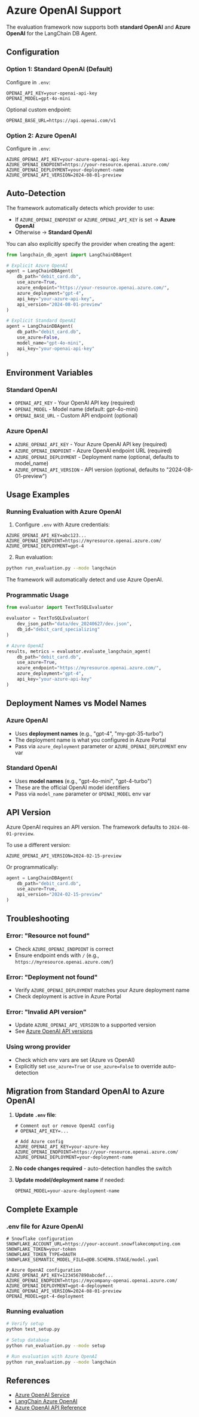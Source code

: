 # Azure OpenAI Support

The evaluation framework now supports both **standard OpenAI** and **Azure OpenAI** for the LangChain DB Agent.

## Configuration

### Option 1: Standard OpenAI (Default)

Configure in `.env`:
```env
OPENAI_API_KEY=your-openai-api-key
OPENAI_MODEL=gpt-4o-mini
```

Optional custom endpoint:
```env
OPENAI_BASE_URL=https://api.openai.com/v1
```

### Option 2: Azure OpenAI

Configure in `.env`:
```env
AZURE_OPENAI_API_KEY=your-azure-openai-api-key
AZURE_OPENAI_ENDPOINT=https://your-resource.openai.azure.com/
AZURE_OPENAI_DEPLOYMENT=your-deployment-name
AZURE_OPENAI_API_VERSION=2024-08-01-preview
```

## Auto-Detection

The framework automatically detects which provider to use:
- If `AZURE_OPENAI_ENDPOINT` or `AZURE_OPENAI_API_KEY` is set → **Azure OpenAI**
- Otherwise → **Standard OpenAI**

You can also explicitly specify the provider when creating the agent:

```python
from langchain_db_agent import LangChainDBAgent

# Explicit Azure OpenAI
agent = LangChainDBAgent(
    db_path="debit_card.db",
    use_azure=True,
    azure_endpoint="https://your-resource.openai.azure.com/",
    azure_deployment="gpt-4",
    api_key="your-azure-api-key",
    api_version="2024-08-01-preview"
)

# Explicit Standard OpenAI
agent = LangChainDBAgent(
    db_path="debit_card.db",
    use_azure=False,
    model_name="gpt-4o-mini",
    api_key="your-openai-api-key"
)
```

## Environment Variables

### Standard OpenAI
- `OPENAI_API_KEY` - Your OpenAI API key (required)
- `OPENAI_MODEL` - Model name (default: gpt-4o-mini)
- `OPENAI_BASE_URL` - Custom API endpoint (optional)

### Azure OpenAI
- `AZURE_OPENAI_API_KEY` - Your Azure OpenAI API key (required)
- `AZURE_OPENAI_ENDPOINT` - Azure OpenAI endpoint URL (required)
- `AZURE_OPENAI_DEPLOYMENT` - Deployment name (optional, defaults to model_name)
- `AZURE_OPENAI_API_VERSION` - API version (optional, defaults to "2024-08-01-preview")

## Usage Examples

### Running Evaluation with Azure OpenAI

1. Configure `.env` with Azure credentials:
```env
AZURE_OPENAI_API_KEY=abc123...
AZURE_OPENAI_ENDPOINT=https://myresource.openai.azure.com/
AZURE_OPENAI_DEPLOYMENT=gpt-4
```

2. Run evaluation:
```bash
python run_evaluation.py --mode langchain
```

The framework will automatically detect and use Azure OpenAI.

### Programmatic Usage

```python
from evaluator import TextToSQLEvaluator

evaluator = TextToSQLEvaluator(
    dev_json_path="data/dev_20240627/dev.json",
    db_id="debit_card_specializing"
)

# Azure OpenAI
results, metrics = evaluator.evaluate_langchain_agent(
    db_path="debit_card.db",
    use_azure=True,
    azure_endpoint="https://myresource.openai.azure.com/",
    azure_deployment="gpt-4",
    api_key="your-azure-api-key"
)
```

## Deployment Names vs Model Names

### Azure OpenAI
- Uses **deployment names** (e.g., "gpt-4", "my-gpt-35-turbo")
- The deployment name is what you configured in Azure Portal
- Pass via `azure_deployment` parameter or `AZURE_OPENAI_DEPLOYMENT` env var

### Standard OpenAI
- Uses **model names** (e.g., "gpt-4o-mini", "gpt-4-turbo")
- These are the official OpenAI model identifiers
- Pass via `model_name` parameter or `OPENAI_MODEL` env var

## API Version

Azure OpenAI requires an API version. The framework defaults to `2024-08-01-preview`.

To use a different version:
```env
AZURE_OPENAI_API_VERSION=2024-02-15-preview
```

Or programmatically:
```python
agent = LangChainDBAgent(
    db_path="debit_card.db",
    use_azure=True,
    api_version="2024-02-15-preview"
)
```

## Troubleshooting

### Error: "Resource not found"
- Check `AZURE_OPENAI_ENDPOINT` is correct
- Ensure endpoint ends with `/` (e.g., `https://myresource.openai.azure.com/`)

### Error: "Deployment not found"
- Verify `AZURE_OPENAI_DEPLOYMENT` matches your Azure deployment name
- Check deployment is active in Azure Portal

### Error: "Invalid API version"
- Update `AZURE_OPENAI_API_VERSION` to a supported version
- See [Azure OpenAI API versions](https://learn.microsoft.com/en-us/azure/ai-services/openai/reference)

### Using wrong provider
- Check which env vars are set (Azure vs OpenAI)
- Explicitly set `use_azure=True` or `use_azure=False` to override auto-detection

## Migration from Standard OpenAI to Azure OpenAI

1. **Update `.env` file**:
   ```env
   # Comment out or remove OpenAI config
   # OPENAI_API_KEY=...
   
   # Add Azure config
   AZURE_OPENAI_API_KEY=your-azure-key
   AZURE_OPENAI_ENDPOINT=https://your-resource.openai.azure.com/
   AZURE_OPENAI_DEPLOYMENT=your-deployment-name
   ```

2. **No code changes required** - auto-detection handles the switch

3. **Update model/deployment name** if needed:
   ```env
   OPENAI_MODEL=your-azure-deployment-name
   ```

## Complete Example

### .env file for Azure OpenAI
```env
# Snowflake configuration
SNOWFLAKE_ACCOUNT_URL=https://your-account.snowflakecomputing.com
SNOWFLAKE_TOKEN=your-token
SNOWFLAKE_TOKEN_TYPE=OAUTH
SNOWFLAKE_SEMANTIC_MODEL_FILE=@DB.SCHEMA.STAGE/model.yaml

# Azure OpenAI configuration
AZURE_OPENAI_API_KEY=1234567890abcdef...
AZURE_OPENAI_ENDPOINT=https://mycompany-openai.openai.azure.com/
AZURE_OPENAI_DEPLOYMENT=gpt-4-deployment
AZURE_OPENAI_API_VERSION=2024-08-01-preview
OPENAI_MODEL=gpt-4-deployment
```

### Running evaluation
```bash
# Verify setup
python test_setup.py

# Setup database
python run_evaluation.py --mode setup

# Run evaluation with Azure OpenAI
python run_evaluation.py --mode langchain
```

## References

- [Azure OpenAI Service](https://azure.microsoft.com/en-us/products/ai-services/openai-service)
- [LangChain Azure OpenAI](https://python.langchain.com/docs/integrations/chat/azure_chat_openai)
- [Azure OpenAI API Reference](https://learn.microsoft.com/en-us/azure/ai-services/openai/reference)
